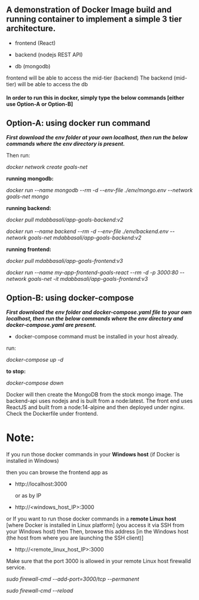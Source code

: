 ## A demonstration of Docker Image build and running container to implement a simple 3 tier architecture.

- frontend (React)

- backend (nodejs REST API)

- db (mongodb)



frontend will be able to access the mid-tier (backend)
The backend (mid-tier) will be able to access the db


#### In order to run this in docker, simply type the below commands [either use Option-A or Option-B]



## Option-A: using docker run command

***First download the env folder at your own localhost, then run the below commands where the env directory is present.***

Then run:

*docker network create goals-net*

**running mongodb:**

*docker run --name mongodb --rm -d --env-file ./env/mongo.env --network goals-net mongo*


**running backend:**

*docker pull mdabbasali/app-goals-backend:v2*

*docker run --name backend --rm -d --env-file ./env/backend.env --network goals-net mdabbasali/app-goals-backend:v2*


**running frontend:**

*docker pull mdabbasali/app-goals-frontend:v3*

*docker run --name my-app-frontend-goals-react --rm -d -p 3000:80 --network goals-net -it mdabbasali/app-goals-frontend:v3*



## Option-B: using docker-compose

***First download the env folder and docker-compose.yaml file to your own localhost, then run the below commands where the env directory and docker-compose.yaml are present.***

- docker-compose command must be installed in your host already.
  
run:

*docker-compose up -d*

**to stop:**

*docker-compose down*


Docker will then create the MongoDB from the stock mongo image. 
The backend-api uses nodejs and is built from a node:latest. 
The front end uses ReactJS and built from a node:14-alpine and then deployed under nginx. Check the Dockerfile under frontend.


# Note:
If you run those docker commands in your **Windows host** (if Docker is installed in Windows)

then you can browse the frontend app as 
  - http://localhost:3000

    or as by IP
  - http://<windows_host_IP>:3000

or
If you want to run those docker commands in a **remote Linux host** [where Docker is installed in Linux platform] (you access it via SSH from your Windows host) then 
Then, browse this address [in the Windows host (the host from where you are launching the SSH client)] 
  - http://<remote_linux_host_IP>:3000

Make sure that the port 3000 is allowed in your remote Linux host firewalld service.

*sudo firewall-cmd --add-port=3000/tcp --permanent*

*sudo firewall-cmd --reload*
